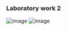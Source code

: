 ### Laboratory work 2
![image](https://user-images.githubusercontent.com/90928531/201515963-a3ed2f11-448a-4e9b-bbd8-72f3290eff6b.png)
![image](https://user-images.githubusercontent.com/90928531/201645623-7cdf3623-0f23-40fc-a8ba-0612451c5748.png)
